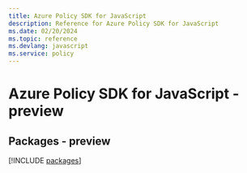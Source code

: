 ```yaml
---
title: Azure Policy SDK for JavaScript
description: Reference for Azure Policy SDK for JavaScript
ms.date: 02/20/2024
ms.topic: reference
ms.devlang: javascript
ms.service: policy
---
```

# Azure Policy SDK for JavaScript - preview
## Packages - preview
[!INCLUDE [packages](policy-index.md)]